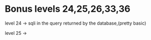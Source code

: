 # Bonus levels 24,25,26,33,36

level 24 -> sqli in the query returned by the database,(pretty basic)

level 25 -> 